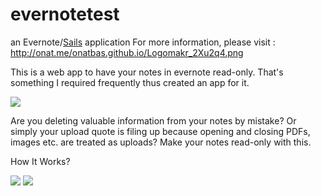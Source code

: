 # evernotetest

an Evernote/[Sails](http://sailsjs.org) application
For more information, please visit : http://onat.me/onatbas.github.io/Logomakr_2Xu2q4.png

This is a web app to have your notes in evernote read-only. That's something I required frequently thus created an app for it.

![](http://onat.me/onatbas.github.io/Logomakr_2Xu2q4.png)

Are you deleting valuable information from your notes by mistake? Or simply your upload quote is filing up because opening and closing PDFs, images etc. are treated as uploads? Make your notes read-only with this.

How It Works?

![](https://media.giphy.com/media/xUPGcovmwWWgL1Doje/giphy.gif)
![](https://media.giphy.com/media/xUPGcG3GBaRjEg66Va/giphy.gif)
